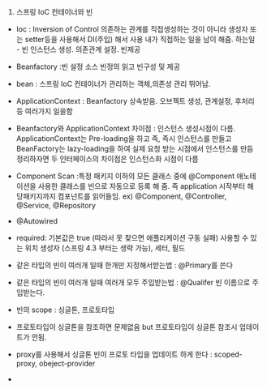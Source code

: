 1. 스프링 IoC 컨테이너와 빈 
- Ioc
: Inversion of Control
의존하는 관계를 직접생성하는 것이 아니라 생성자 또는 setter등을 사용해서 DI(주입) 해서 사용
내가 직접하는 일을 남이 해줌.
하는일 - 빈 인스턴스 생성. 의존관계 설정. 빈제공


- Beanfactory
:빈 설정 소스 빈정의 읽고 빈구성 및 제공
- bean
: 스프링 IoC 컨테이너가 관리하는 객체,의존성 관리 뛰어남. 

- ApplicationContext
: Beanfactory 상속받음. 오브젝트 생성, 관계설정, 후처리 등 여러가지 일을함

* Beanfactory와 ApplicationContext 차이점
: 인스턴스 생성시점이 다름.
ApplicationContext는 Pre-loading을 하고 즉, 즉시 인스턴스를 만들고 
BeanFactory는 lazy-loading을 하여 실제 요청 받는 시점에서 인스턴스를 만듬
정리하자면 두 인터페이스의 차이점은 인스턴스화 시점이 다름

- Component Scan
:특정 패키지 이하의 모든 클래스 중에 @Component 애노테이션을 사용한 클래스를
빈으로 자동으로 등록 해 줌.
즉 application 시작부터 해당패키지까지 컴포넌트를 읽어들임.
ex) @Component, @Controller, @Service, @Repository

- @Autowired
- required: 기본값은 true (따라서 못 찾으면 애플리케이션 구동 실패)
사용할 수 있는 위치
생성자 (스프링 4.3 부터는 생략 가능), 세터, 필드

- 같은 타입의 빈이 여러개 일때 한개만 지정해서받는법
: @Primary를 쓴다

- 같은 타입의 빈이 여러개 일때 여러개 모두 주입받는법
: @Qualifer 빈 이름으로 주입받는다.

- 빈의 scope
: 싱글톤, 프로토타입

- 프로토타입이 싱글톤을 참조하면 문제없음
but 프로토타입이 싱글톤 참조시 업데이트가 안됨. 

- proxy를 사용해서 싱글톤 빈이 프로토 타입을 업데이트 하게 한다
: scoped-proxy, obeject-provider

- 

